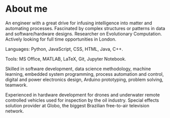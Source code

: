 # About me

An engineer with a great drive for infusing intelligence into matter and automating processes. Fascinated by complex structures or patterns in data and software/hardware designs. Researcher on Evolutionary Computation. Actively looking for full time opportunities in London.

Languages: Python, JavaScript, CSS, HTML, Java, C++.

Tools: MS Office, MATLAB, LaTeX, Git, Jupyter Notebook.

Skilled in software development, data science methodology, machine learning, embedded system programming, process automation and control, digital and power electronics design, Arduino prototyping, problem solving, teamwork.

Experienced in hardware development for drones and underwater remote controlled vehicles used for inspection by the oil industry. Special effects solution provider at Globo, the biggest Brazilian free-to-air television network.
